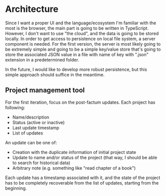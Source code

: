 # Architecture

Since I want a proper UI and the language/ecosystem I'm familiar with the most is the browser, the main part is going to be written in TypeScript. However, I don't want to use "the cloud", and the data is going to be stored locally. In order to get access to persistence on local file system, a server component is needed. For the first version, the server is most likely going to be extremely simple and going to be a simple key/value store that's going to store the associated JSON value in a file with name of key with ".json" extension in a predetermined folder.

In the future, I would like to develop more robust persistence, but this simple approach should suffice in the meantime.

## Project management tool

For the first iteration, focus on the post-factum updates. Each project has following:

* Name/description
* Status (active or inactive)
* Last update timestamp
* List of updates

An update can be one of:

* Creation with the duplicate information of initial project state
* Update to name and/or status of the project (that way, I should be able to search for historical data)
* Arbitrary note (e.g. something like "read chapter of a book")

Each update has a timestamp associated with it, and the state of the project has to be completely recoverable from the list of updates, starting from the beginning.
